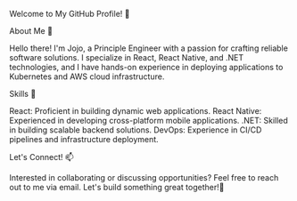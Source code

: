Welcome to My GitHub Profile! 👋

About Me 🚀

Hello there! I'm Jojo, a Principle Engineer with a passion for crafting reliable software solutions. I specialize in React, React Native, and .NET technologies, and I have hands-on experience in deploying applications to Kubernetes and AWS cloud infrastructure.

Skills 💼

React: Proficient in building dynamic web applications.
React Native: Experienced in developing cross-platform mobile applications.
.NET: Skilled in building scalable backend solutions.
DevOps: Experience in CI/CD pipelines and infrastructure deployment.

Let's Connect! 📫

Interested in collaborating or discussing opportunities? Feel free to reach out to me via email. Let's build something great together!🌟
